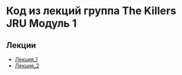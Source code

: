 
# Код из лекций группа The Killers JRU Модуль 1

## Лекции
- [Лекция_1](https://github.com/tatianabakachJRU/theKillersJRUModule1/tree/main/src/lecture_1)
- [Лекция_2](https://github.com/tatianabakachJRU/theKillersJRUModule1/tree/main/src/lecture_2)
